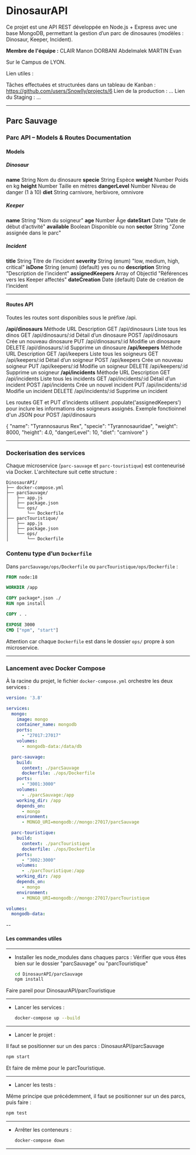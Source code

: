 # DinosaurAPI


Ce projet est une API REST développée en Node.js + Express avec une base MongoDB, permettant la gestion d’un parc de dinosaures (modèles : Dinosaur, Keeper, Incident).

**Membre de l'équipe :** 
CLAIR Manon
DORBANI Abdelmalek
MARTIN Evan

Sur le Campus de LYON.

Lien utiles : 

Tâches effectuées et structurées dans un tableau de Kanban : https://github.com/users/Snowlly/projects/6
Lien de la production : ...
Lien du Staging : ...

---

## Parc Sauvage

### Parc API – Models & Routes Documentation

#### Models

##### Dinosaur

**name**	String  Nom du dinosaure
**specie**	String  Espèce
**weight**	Number  Poids en kg
**height**	Number	Taille en mètres
**dangerLevel**	Number  Niveau de danger (1 à 10)
**diet**	String	carnivore, herbivore, omnivore


##### Keeper

**name**	String	"Nom du soigneur"
**age**	Number	Âge
**dateStart**	Date	"Date de début d’activité"
**available**	Boolean	Disponible ou non
**sector**	String	"Zone assignée dans le parc"


##### Incident

**title**	String	Titre de l’incident
**severity**	String (enum)	"low, medium, high, critical"
**isDone**	String (enum) (default)	yes ou no
**description**	String	"Description de l’incident"
**assignedKeepers**	Array of ObjectId	"Références vers les Keeper affectés"
**dateCreation**	Date (default)	Date de création de l’incident

---

#### Routes API

Toutes les routes sont disponibles sous le préfixe /api.

**/api/dinosaurs**
Méthode	URL	Description
GET	/api/dinosaurs	Liste tous les dinos
GET	/api/dinosaurs/:id	Détail d’un dinosaure
POST	/api/dinosaurs	Crée un nouveau dinosaure
PUT	/api/dinosaurs/:id	Modifie un dinosaure
DELETE	/api/dinosaurs/:id	Supprime un dinosaure
**/api/keepers**
Méthode	URL	Description
GET	/api/keepers	Liste tous les soigneurs
GET	/api/keepers/:id	Détail d’un soigneur
POST	/api/keepers	Crée un nouveau soigneur
PUT	/api/keepers/:id	Modifie un soigneur
DELETE	/api/keepers/:id	Supprime un soigneur
**/api/incidents**
Méthode	URL	Description
GET	/api/incidents	Liste tous les incidents
GET	/api/incidents/:id	Détail d’un incident
POST	/api/incidents	Crée un nouvel incident
PUT	/api/incidents/:id	Modifie un incident
DELETE	/api/incidents/:id	Supprime un incident

Les routes GET et PUT d’incidents utilisent .populate('assignedKeepers') pour inclure les informations des soigneurs assignés.
Exemple fonctioinnel d'un JSON pour POST /api/dinosaurs

{
  "name": "Tyrannosaurus Rex",
  "specie": "Tyrannosauridae",
  "weight": 8000,
  "height": 4.0,
  "dangerLevel": 10,
  "diet": "carnivore"
}

---

### Dockerisation des services

Chaque microservice (`parc-sauvage` et `parc-touristique`) est conteneurisé via Docker. L'architecture suit cette structure :

```
DinosaurAPI/
├── docker-compose.yml
├── parcSauvage/
│   ├── app.js
│   ├── package.json
│   └── ops/
│       └── Dockerfile
├── parcTouristique/
│   ├── app.js
│   ├── package.json
│   └── ops/
│       └── Dockerfile
```

### Contenu type d’un `Dockerfile`

Dans `parcSauvage/ops/Dockerfile` ou `parcTouristique/ops/Dockerfile` :

```Dockerfile
FROM node:18

WORKDIR /app

COPY package*.json ./
RUN npm install

COPY . .

EXPOSE 3000
CMD ["npm", "start"]
```

Attention car chaque `Dockerfile` est dans le dossier `ops/` propre à son microservice.

---

### Lancement avec Docker Compose

À la racine du projet, le fichier `docker-compose.yml` orchestre les deux services :

```yaml
version: '3.8'

services:
  mongo:
    image: mongo
    container_name: mongodb
    ports:
      - "27017:27017"
    volumes:
      - mongodb-data:/data/db

  parc-sauvage:
    build:
      context: ./parcSauvage
      dockerfile: ./ops/Dockerfile
    ports:
      - "3001:3000"
    volumes:
      - ./parcSauvage:/app
    working_dir: /app
    depends_on:
      - mongo
    environment:
      - MONGO_URI=mongodb://mongo:27017/parcSauvage

  parc-touristique:
    build:
      context: ./parcTouristique
      dockerfile: ./ops/Dockerfile
    ports:
      - "3002:3000"
    volumes:
      - ./parcTouristique:/app
    working_dir: /app
    depends_on:
      - mongo
    environment:
      - MONGO_URI=mongodb://mongo:27017/parcTouristique

volumes:
  mongodb-data:

```

--

#### Les commandes utiles

----
* Installer les node_modules dans chaques parcs :
Vérifier que vous êtes bien sur le dossier "parcSauvage" ou "parcTouristique"

  ```bash
  cd DinosaurAPI/parcSauvage
  npm install
  ```
  
Faire pareil pour DinosaurAPI/parcTouristique

----
* Lancer les services :

  ```bash
  docker-compose up --build
  ```
----
* Lancer le projet :

Il faut se positionner sur un des parcs : DinosaurAPI/parcSauvage

  ```bash
  npm start
  ```
Et faire de même pour le parcTouristique.

----
* Lancer les tests :

Même principe que précédemment, il faut se positionner sur un des parcs, puis faire :

```bash
npm test
```

----

* Arrêter les conteneurs :

  ```bash
  docker-compose down
  ```

---


